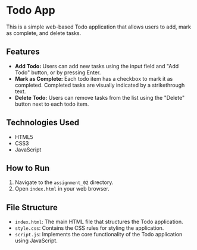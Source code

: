 # Todo App

This is a simple web-based Todo application that allows users to add, mark as complete, and delete tasks.

## Features

- **Add Todo:** Users can add new tasks using the input field and "Add Todo" button, or by pressing Enter.
- **Mark as Complete:** Each todo item has a checkbox to mark it as completed. Completed tasks are visually indicated by a strikethrough text.
- **Delete Todo:** Users can remove tasks from the list using the "Delete" button next to each todo item.

## Technologies Used

- HTML5
- CSS3
- JavaScript

## How to Run

1.  Navigate to the `assignment_02` directory.
2.  Open `index.html` in your web browser.

## File Structure

- `index.html`: The main HTML file that structures the Todo application.
- `style.css`: Contains the CSS rules for styling the application.
- `script.js`: Implements the core functionality of the Todo application using JavaScript.
